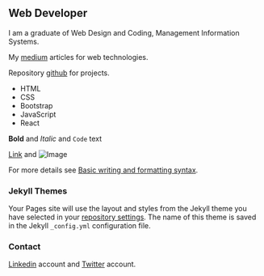 ## Web Developer

I am a graduate of Web Design and Coding, Management Information Systems.

My [medium](https://medium.com/@ucaralperen) articles for web technologies.

Repository [github](https://github.com/Alperen-ucar) for projects.

- HTML
- CSS
- Bootstrap
- JavaScript
- React


**Bold** and _Italic_ and `Code` text

[Link](url) and ![Image](src)

For more details see [Basic writing and formatting syntax](https://docs.github.com/en/github/writing-on-github/getting-started-with-writing-and-formatting-on-github/basic-writing-and-formatting-syntax).

### Jekyll Themes

Your Pages site will use the layout and styles from the Jekyll theme you have selected in your [repository settings](https://github.com/Alperen-ucar/Alperen-Ucar.github.io/settings/pages). The name of this theme is saved in the Jekyll `_config.yml` configuration file.

### Contact

[Linkedin](https://www.linkedin.com/in/alperenu%C3%A7ar) account and 
[Twitter](https://twitter.com/Ucardev) account.

